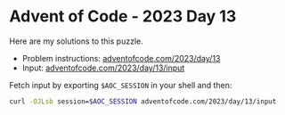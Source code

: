 # Advent of Code - 2023 Day 13
Here are my solutions to this puzzle.

* Problem instructions: [adventofcode.com/2023/day/13](https://adventofcode.com/2023/day/13)
* Input: [adventofcode.com/2023/day/13/input](https://adventofcode.com/2023/day/13/input)

Fetch input by exporting `$AOC_SESSION` in your shell and then:
```bash
curl -OJLsb session=$AOC_SESSION adventofcode.com/2023/day/13/input
```
